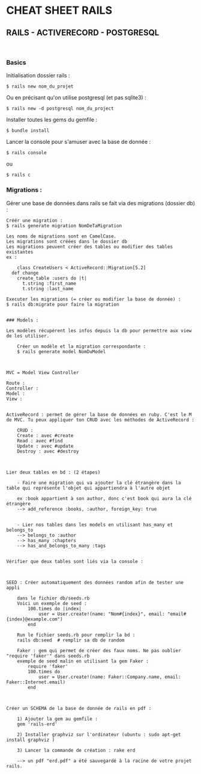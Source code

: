 # CHEAT SHEET RAILS
## RAILS - ACTIVERECORD - POSTGRESQL
<br>

### Basics

Initialisation dossier rails :<br>
```
$ rails new nom_du_projet
```

Ou en précisant qu'on utilise postgresql (et pas sqlite3) :<br>
```
$ rails new -d postgresql nom_du_project
```


Installer toutes les gems du gemfile :
```
$ bundle install
```

Lancer la console pour s'amuser avec la base de donnée :<br>
```
$ rails console
```
ou
```
$ rails c
```

### Migrations :

Gérer une base de données dans rails se fait via des migrations (dossier db) :

    Créér une migration :
    $ rails generate migration NomDeTaMigration

    Les noms de migrations sont en CamelCase.
    Les migrations sont créées dans le dossier db
    Les migrations peuvent créer des tables ou modifier des tables existantes
    ex :
```
    class CreateUsers < ActiveRecord::Migration[5.2]
  def change
    create_table :users do |t|
      t.string :first_name
      t.string :last_name
```
    Executer les migrations (= créer ou modifier la base de donnée) :
    $ rails db:migrate pour faire la migration
```

### Models :

Les modèles récupérent les infos depuis la db pour permettre aux view de les utiliser.

    Créer un modèle et la migration correspondante :
    $ rails generate model NomDuModel



MVC = Model View Controller

Route :
Controller :
Model :
View :


ActiveRecord : permet de gérer la base de données en ruby. C'est le M de MVC. Tu peux appliquer ton CRUD avec les méthodes de ActiveRecord :

    CRUD :
    Create : avec #create
    Read : avec #find
    Update : avec #update
    Destroy : avec #destroy



Lier deux tables en bd : (2 étapes)

    - Faire une migration qui va ajouter la clé étrangère dans la table qui représente l'objet qui appartiendra à l'autre objet

    ex :book appartient à son author, donc c'est book qui aura la clé étrangère
    --> add_reference :books, :author, foreign_key: true


    - Lier nos tables dans les models en utilisant has_many et belongs_to
    --> belongs_to :author
    --> has_many :chapters
    --> has_and_belongs_to_many :tags


Vérifier que deux tables sont liés via la console :



SEED : Créer automatiquement des données random afin de tester une appli

    dans le fichier db/seeds.rb
    Voici un exemple de seed :
        100.times do |index|
            user = User.create!(name: "Nom#{index}", email: "email#{index}@example.com")
        end

    Run le fichier seeds.rb pour remplir la bd :
    rails db:seed  # remplir sa db de random

    Faker : gem qui permet de créer des faux noms. Ne pas oublier "require 'faker'" dans seeds.rb
    exemple de seed malin en utilisant la gem Faker :
        require 'faker'
        100.times do
            user = User.create!(name: Faker::Company.name, email: Faker::Internet.email)
        end



Créer un SCHEMA de la base de donnée de rails en pdf :

    1) Ajouter la gem au gemfile :
    gem 'rails-erd'

    2) Installer graphviz sur l'ordinateur (ubuntu : sudo apt-get install graphviz )

    3) Lancer la commande de création : rake erd

    --> un pdf "erd.pdf" a été sauvegardé à la racine de votre projet rails.
